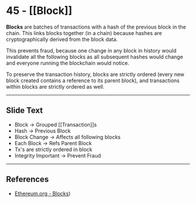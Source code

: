# 45 - [[Block]]

**Blocks** are batches of transactions with a hash of the previous block in the chain. This links blocks together (in a chain) because hashes are cryptographically derived from the block data. 

This prevents fraud, because one change in any block in history would invalidate all the following blocks as all subsequent hashes would change and everyone running the blockchain would notice. 

To preserve the transaction history, blocks are strictly ordered (every new block created contains a reference to its parent block), and transactions within blocks are strictly ordered as well.

---
## Slide Text
- Block -> Grouped [[Transaction]]s
- Hash -> Previous Block
- Block Change -> Affects all following blocks
- Each Block -> Refs Parent Block
- Tx's are strictly ordered in block
- Integrity Important -> Prevent Fraud 
---
## References
-  [Ethereum.org - Blocks](https://ethereum.org/en/developers/docs/blocks/))